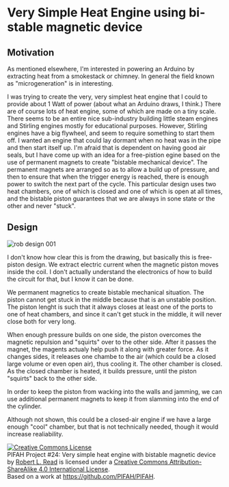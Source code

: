 # Very Simple Heat Engine using bi-stable magnetic device

## Motivation

As mentioned elsewhere, I'm interested in powering an Arduino by extracting heat from a smokestack or chimney.
In general the field known as "microgeneration" is in interesting.

I was trying to create the very, very simplest heat engine that I could to provide about 1 Watt of power (about what
an Arduino draws, I think.) There are of course lots of heat engine, some of which are made on a tiny scale.
There seems to be an entire nice sub-industry building little steam engines and Stirling engines mostly for educational
purposes.  However, Stirling engines have a big flywheel, and seem to require something to start them off. I wanted
an engine that could lay dormant when no heat was in the pipe and then start itself up.  I'm afraid that is dependent
on having good air seals, but I have come up with an idea for a free-pistion egine based on the use of permanent 
magnets to create "bistable mechanical device". The permanent magnets are arranged so as to allow a build up of pressure,
and then to ensure that when the trigger energy is reached, there is enough power to switch the next part of the cycle.
This particular design uses two heat chambers, one of which is closed and one of which is open at all times, and the 
bistable piston guarantees that we are always in sone state or the other and never "stuck".

## Design

![rob design 001](https://cloud.githubusercontent.com/assets/5296671/7221423/192917a6-e6b0-11e4-9ead-130f6fab1018.png)

I don't know how clear this is from the drawing, but basically this is free-piston design.  We extract electric current when the magnetic piston moves inside the coil.  I don't actually understand the electronics of how to 
build the circuit for that, but I know it can be done.

We permanent magnetics to create bistable mechanical situation.  The piston cannot get stuck in the middle because
that is an unstable position.  The piston lenght is such that it always closes at least one of the ports to one of heat chambers, and since it can't get stuck in the middle, it will never close both for very long.

When enough pressure builds on one side, the piston overcomes the magnetic repulsion and "squirts" over to the other side. After it passes the magnet, the magents actualy help push it along with greater force.  As it changes sides,
it releases one chambe to the air (which could be a closed large volume or even open air), thus cooling it.  The other chamber is closed.  As the closed chamber is heated, it builds pressure, until the piston "squirts" back to the
other side.

In order to keep the piston from wacking into the walls and jamming, we can use additional permanent magnets to keep it from slamming into the end of the cylinder.

Although not shown, this could be a closed-air engine if we have a large enough "cool" chamber, but that is not technically needed, though it would increase realiability.




<a rel="license" href="http://creativecommons.org/licenses/by-sa/4.0/"><img alt="Creative Commons License" style="border-width:0" src="https://i.creativecommons.org/l/by-sa/4.0/88x31.png" /></a><br /><span xmlns:dct="http://purl.org/dc/terms/" href="http://purl.org/dc/dcmitype/Text" property="dct:title" rel="dct:type">PIFAH Project #24: Very simple heat engine with bistable magnetic device</span> by <a xmlns:cc="http://creativecommons.org/ns#" href="https://github.com/PIFAH/PIFAH" property="cc:attributionName" rel="cc:attributionURL">Robert L. Read</a> is licensed under a <a rel="license" href="http://creativecommons.org/licenses/by-sa/4.0/">Creative Commons Attribution-ShareAlike 4.0 International License</a>.<br />Based on a work at <a xmlns:dct="http://purl.org/dc/terms/" href="https://github.com/PIFAH/PIFAH" rel="dct:source">https://github.com/PIFAH/PIFAH</a>. 
